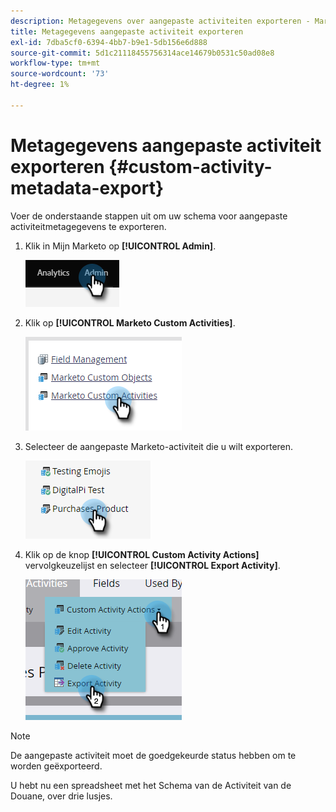 ```yaml
---
description: Metagegevens over aangepaste activiteiten exporteren - Marketo-documenten - productdocumentatie
title: Metagegevens aangepaste activiteit exporteren
exl-id: 7dba5cf0-6394-4bb7-b9e1-5db156e6d888
source-git-commit: 5d1c21118455756314ace14679b0531c50ad08e8
workflow-type: tm+mt
source-wordcount: '73'
ht-degree: 1%

---
```


# Metagegevens aangepaste activiteit exporteren {#custom-activity-metadata-export}

Voer de onderstaande stappen uit om uw schema voor aangepaste activiteitmetagegevens te exporteren.

1. Klik in Mijn Marketo op **[!UICONTROL Admin]**.

   ![](assets/custom-activity-metadata-export-1.png)

1. Klik op **[!UICONTROL Marketo Custom Activities]**.

   ![](assets/custom-activity-metadata-export-2.png)

1. Selecteer de aangepaste Marketo-activiteit die u wilt exporteren.

   ![](assets/custom-activity-metadata-export-3.png)

1. Klik op de knop **[!UICONTROL Custom Activity Actions]** vervolgkeuzelijst en selecteer **[!UICONTROL Export Activity]**.

   ![](assets/custom-activity-metadata-export-4.png)

>[!NOTE]
>
>De aangepaste activiteit moet de goedgekeurde status hebben om te worden geëxporteerd.

U hebt nu een spreadsheet met het Schema van de Activiteit van de Douane, over drie lusjes.
